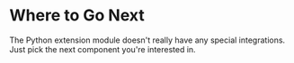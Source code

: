 # Where to Go Next

The Python extension module doesn't really have any special integrations.
Just pick the next component you're interested in.
